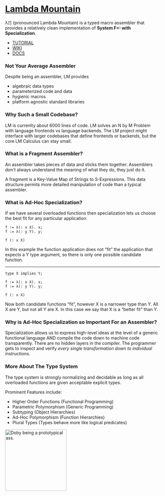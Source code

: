 # [Lambda Mountain](https://github.com/andrew-johnson-4/-/wiki)

λ☶ (pronounced Lambda Mountain) is a typed macro assembler that provides a relatively clean implementation of **System F<: with Specialization**.

* [TUTORIAL](https://github.com/andrew-johnson-4/lambda-mountain/blob/main/TUTORIAL/hello-world.md)
* [WIKI](https://github.com/andrew-johnson-4/-/wiki)
* [DOCS](https://andrew-johnson-4.github.io/lambda-mountain/)

### Not Your Average Assembler

Despite being an assembler, LM provides
* algebraic data types
* parameterized code and data
* hygienic macros
* platform agnostic standard libraries

### Why Such a Small Codebase?

LM is currenlty about 6000 lines of code.
LM solves an N by M Problem with language frontends vs language backends.
The LM project might interface with larger codebases that define frontends or backends, but the core LM Calculus can stay small.

### What is a Fragment Assembler?

An assembler takes pieces of data and sticks them together. Assemblers don't always understand the meaning of what they do, they just do it.

A fragment is a Key-Value Map of Strings to S-Expressions. This data structure permits more detailed manipulation of code than a typical assembler.

### What is Ad-Hoc Specialization?

If we have several overloaded functions then specialization lets us choose the best fit for any particular application.

```
f := λ(: x X). x;
f := λ(: y Y). y;

f (: x X)
```

In this example the function application does not “fit” the application that expects a Y type argument, so there is only one possible candidate function.

---

```
type X implies Y;

f := λ(: x X). x;
f := λ(: y Y). y;

f (: x X)
```

Now both candidate functions “fit”, however X is a narrower type than Y.
All X are Y, but not all Y are X.
In this case we say that X is a “better fit” than Y.

### Why is Ad-Hoc Specialization so Important For an Assembler?

Specialization allows us to express high-level ideas at the level of a generic functional language
AND compile the code down to machine code transparently.
There are no hidden layers in the compiler.
The programmer gets to inspect and verify *every single transformation down to individual instructions*.

### More About The Type System

The type system is strongly normalizing and decidable as long as all overloaded functions are given acceptable explicit types.

Prominent Features include:

* Higher Order Functions (Functional Programming)
* Parametric Polymorphism (Generic Programming)
* Subtyping (Object Hierarchies)
* Ad-Hoc Polymorphism (Function Hierarchies)
* Plural Types (Types behave more like logical predicates)

<a href="https://github.com/andrew-johnson-4/-/wiki#mascot"> <img src="https://raw.githubusercontent.com/andrew-johnson-4/-/main/DOBY.jpg" height=200 title="Doby being a prototypical ass."> </a>

